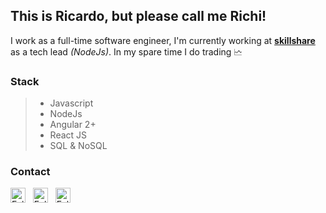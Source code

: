 ## This is Ricardo, but please call me Richi! 

I work as a full-time software engineer, I'm currently working at **[skillshare](https://www.skillshare.com/)** as a tech lead _(NodeJs)_. In my spare time I do trading 🗠

### Stack

> * Javascript 
> * NodeJs
> * Angular 2+
> * React JS
> * SQL & NoSQL

### Contact

<a href="https://twitter.com/RicardoVejarano" title="Follow me on Twitter">
  <img
    width="24"
    alt="Follow me on Twitter"
    src="https://raw.githubusercontent.com/trekhleb/trekhleb/master/assets/icons/twitter.svg"
  /></a>
&nbsp;
<a href="https://www.linkedin.com/in/ricardo-vejarano/" title="Follow me on LinkedIn">
  <img
    width="24"
    alt="Follow me on LinkedIn"
    src="https://raw.githubusercontent.com/trekhleb/trekhleb/master/assets/icons/linkedin.svg"
  /></a>
&nbsp;
<a href="https://ricardo-vejarano-garcia.medium.com/" title="Follow me on Medium">
  <img
    width="24"
    alt="Follow me on Medium"
    src="https://raw.githubusercontent.com/trekhleb/trekhleb/master/assets/icons/medium.svg"
  /></a>
